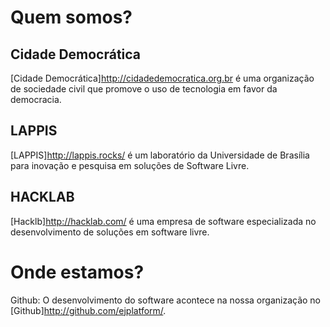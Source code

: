 # Quem somos?

## Cidade Democrática

[Cidade Democrática]<http://cidadedemocratica.org.br> é uma organização de sociedade civil que promove o uso de tecnologia em favor da democracia.


## LAPPIS

[LAPPIS]<http://lappis.rocks/> é um laboratório da Universidade de Brasília para inovação e pesquisa em soluções de Software Livre.


## HACKLAB

[Hacklb]<http://hacklab.com/> é uma empresa de software especializada no desenvolvimento de soluções em software livre.


# Onde estamos?

Github:
    O desenvolvimento do software acontece na nossa organização no [Github]<http://github.com/ejplatform/>.
